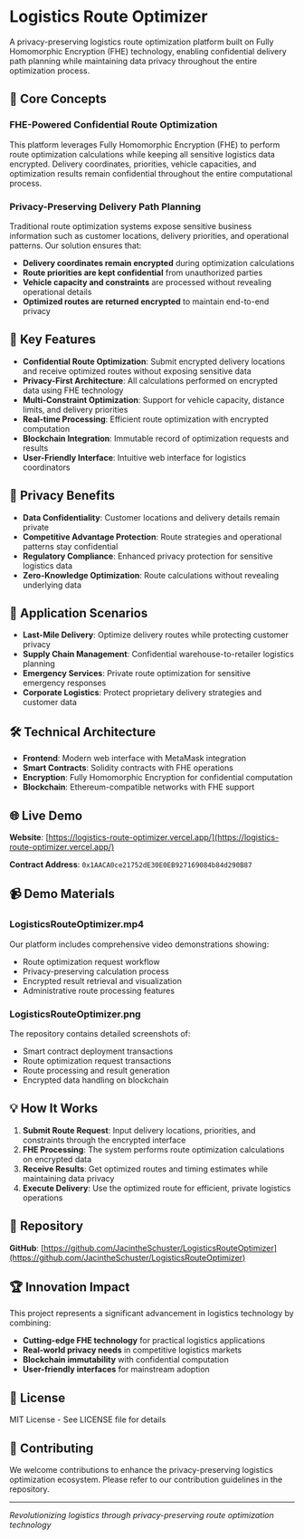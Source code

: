 # Logistics Route Optimizer

A privacy-preserving logistics route optimization platform built on Fully Homomorphic Encryption (FHE) technology, enabling confidential delivery path planning while maintaining data privacy throughout the entire optimization process.

## 🌟 Core Concepts

### FHE-Powered Confidential Route Optimization
This platform leverages Fully Homomorphic Encryption (FHE) to perform route optimization calculations while keeping all sensitive logistics data encrypted. Delivery coordinates, priorities, vehicle capacities, and optimization results remain confidential throughout the entire computational process.

### Privacy-Preserving Delivery Path Planning
Traditional route optimization systems expose sensitive business information such as customer locations, delivery priorities, and operational patterns. Our solution ensures that:
- **Delivery coordinates remain encrypted** during optimization calculations
- **Route priorities are kept confidential** from unauthorized parties
- **Vehicle capacity and constraints** are processed without revealing operational details
- **Optimized routes are returned encrypted** to maintain end-to-end privacy

## 🚀 Key Features

- **Confidential Route Optimization**: Submit encrypted delivery locations and receive optimized routes without exposing sensitive data
- **Privacy-First Architecture**: All calculations performed on encrypted data using FHE technology
- **Multi-Constraint Optimization**: Support for vehicle capacity, distance limits, and delivery priorities
- **Real-time Processing**: Efficient route optimization with encrypted computation
- **Blockchain Integration**: Immutable record of optimization requests and results
- **User-Friendly Interface**: Intuitive web interface for logistics coordinators

## 🔐 Privacy Benefits

- **Data Confidentiality**: Customer locations and delivery details remain private
- **Competitive Advantage Protection**: Route strategies and operational patterns stay confidential
- **Regulatory Compliance**: Enhanced privacy protection for sensitive logistics data
- **Zero-Knowledge Optimization**: Route calculations without revealing underlying data

## 📱 Application Scenarios

- **Last-Mile Delivery**: Optimize delivery routes while protecting customer privacy
- **Supply Chain Management**: Confidential warehouse-to-retailer logistics planning
- **Emergency Services**: Private route optimization for sensitive emergency responses
- **Corporate Logistics**: Protect proprietary delivery strategies and customer data

## 🛠 Technical Architecture

- **Frontend**: Modern web interface with MetaMask integration
- **Smart Contracts**: Solidity contracts with FHE operations
- **Encryption**: Fully Homomorphic Encryption for confidential computation
- **Blockchain**: Ethereum-compatible networks with FHE support

## 🌐 Live Demo

**Website**: [https://logistics-route-optimizer.vercel.app/](https://logistics-route-optimizer.vercel.app/)

**Contract Address**: `0x1AACA0ce21752dE30E0EB927169084b84d290B87`

## 📹 Demo Materials

### LogisticsRouteOptimizer.mp4
Our platform includes comprehensive video demonstrations showing:
- Route optimization request workflow
- Privacy-preserving calculation process
- Encrypted result retrieval and visualization
- Administrative route processing features

### LogisticsRouteOptimizer.png
The repository contains detailed screenshots of:
- Smart contract deployment transactions
- Route optimization request transactions
- Route processing and result generation
- Encrypted data handling on blockchain

## 💡 How It Works

1. **Submit Route Request**: Input delivery locations, priorities, and constraints through the encrypted interface
2. **FHE Processing**: The system performs route optimization calculations on encrypted data
3. **Receive Results**: Get optimized routes and timing estimates while maintaining data privacy
4. **Execute Delivery**: Use the optimized route for efficient, private logistics operations

## 🔗 Repository

**GitHub**: [https://github.com/JacintheSchuster/LogisticsRouteOptimizer](https://github.com/JacintheSchuster/LogisticsRouteOptimizer)

## 🏆 Innovation Impact

This project represents a significant advancement in logistics technology by combining:
- **Cutting-edge FHE technology** for practical logistics applications
- **Real-world privacy needs** in competitive logistics markets
- **Blockchain immutability** with confidential computation
- **User-friendly interfaces** for mainstream adoption

## 📄 License

MIT License - See LICENSE file for details

## 🤝 Contributing

We welcome contributions to enhance the privacy-preserving logistics optimization ecosystem. Please refer to our contribution guidelines in the repository.

---

*Revolutionizing logistics through privacy-preserving route optimization technology*